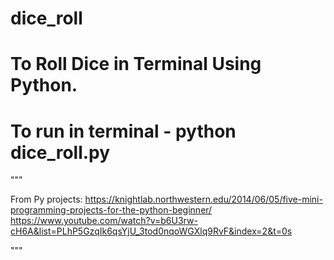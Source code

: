 # dice_roll
# To Roll  Dice in Terminal Using Python.
# To run in terminal - python dice_roll.py

"""

From Py projects:
https://knightlab.northwestern.edu/2014/06/05/five-mini-programming-projects-for-the-python-beginner/
https://www.youtube.com/watch?v=b6U3rw-cH6A&list=PLhP5GzqIk6qsYjU_3tod0nqoWGXlq9RvF&index=2&t=0s

"""
